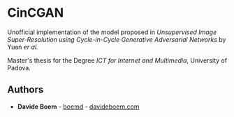 # CinCGAN
Unofficial implementation of the model proposed in *Unsupervised Image Super-Resolution using Cycle-in-Cycle Generative Adversarial Networks* by Yuan *er al.*

Master's thesis for the Degree *ICT for Internet and Multimedia*, University of Padova. 

## Authors

* **Davide Boem** - [boemd](https://github.com/boemd) - [davideboem.com](https://davideboem.com/)
